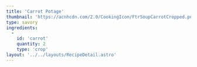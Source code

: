 ```yaml
---
title: 'Carrot Potage'
thumbnail: 'https://acnhcdn.com/2.0/CookingIcon/FtrSoupCarrotCropped.png'
type: savory
ingredients:
  -
    id: 'carrot'
    quantity: 2
    type: 'crop'
layout: '../../layouts/RecipeDetail.astro'
---
```

